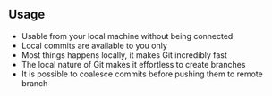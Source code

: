 ## Usage

- Usable from your local machine without being connected
- Local commits are available to you only
- Most things happens locally, it makes Git incredibly fast
- The local nature of Git makes it effortless to create branches
- It is possible to coalesce commits before pushing them to remote branch

